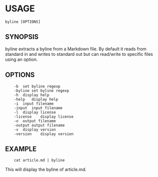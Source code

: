 
# USAGE

    byline [OPTIONS]

## SYNOPSIS

byline extracts a byline from a Markdown file. By default it reads
from standard in and writes to standard out but can read/write
to specific files using an option.

## OPTIONS

```
	-b	set byline regexp
	-byline	set byline regexp
	-h	display help
	-help	display help
	-i	input filename
	-input	input filename
	-l	display license
	-license	display license
	-o	output filename
	-output	output filename
	-v	display version
	-version	display version
```

## EXAMPLE

```shell
    cat article.md | byline
```

This will display the byline of article.md.

